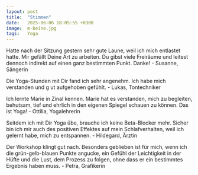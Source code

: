 ```yaml
---
layout: post
title:  "Stimmen"
date:   2025-06-06 18:05:55 +0300
image:  m-beine.jpg
tags:   Yoga
---
```

Hatte nach der Sitzung gestern sehr gute Laune, weil ich mich entlastet hatte. 
Mir gefällt Deine Art zu arbeiten. Du gibst viele Freiräume und leitest dennoch 
indirekt auf einen ganz bestimmten Punkt. Danke! 
\- Susanne, Sängerin

Die Yoga-Stunden mit Dir fand ich sehr angenehm. Ich habe mich verstanden und g
ut aufgehoben gefühlt. 
\- Lukas, Tontechniker 

Ich lernte Marie in Zinal kennen. Marie hat es verstanden, mich zu begleiten, 
behutsam, tief und ehrlich in den eigenen Spiegel schauen zu können. 
Das ist Yoga! 
\- Ottilia, Yogalehrerin 

Seitdem ich mit Dir Yoga übe, brauche ich keine Beta-Blocker mehr. Sicher bin 
ich mir auch des positiven Effektes auf mein Schlafverhalten, weil ich gelernt 
habe, mich zu entspannen. 
\- Hildegard, Ärztin

Der Workshop klingt gut nach. Besonders geblieben ist für mich, wenn ich die 
grün-gelb-blauen Punkte angucke, ein Gefühl der Leichtigkeit in der Hüfte und 
die Lust, dem Prozess zu folgen, ohne dass er ein bestimmtes Ergebnis haben muss. 
\- Petra, Grafikerin
